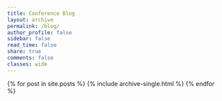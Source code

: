 ```yaml
---
title: Conference Blog
layout: archive
permalink: /blog/
author_profile: false
sidebar: false
read_time: false
share: true
comments: false
classes: wide
---
```


 

{% for post in site.posts %}
  {% include archive-single.html %}
{% endfor %}
